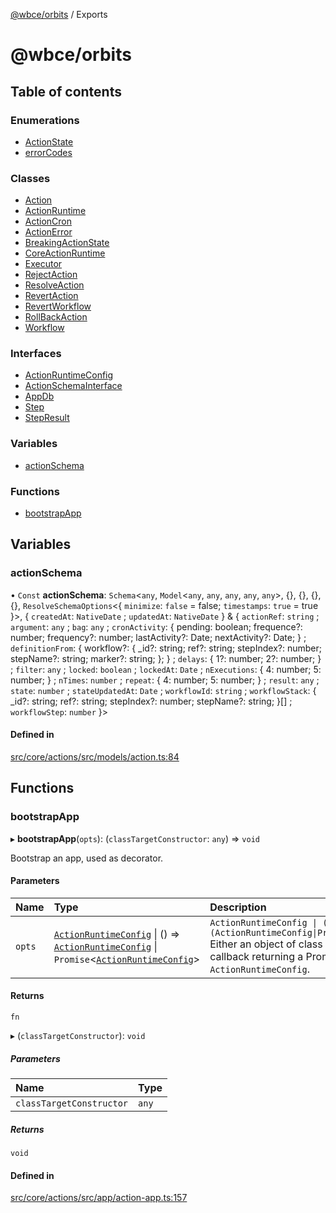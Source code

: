 [@wbce/orbits](README.md) / Exports

# @wbce/orbits

## Table of contents

### Enumerations

- [ActionState](enums/ActionState.md)
- [errorCodes](enums/errorCodes.md)

### Classes

- [Action](classes/Action.md)
- [ActionRuntime](classes/ActionRuntime.md)
- [ActionCron](classes/ActionCron.md)
- [ActionError](classes/ActionError.md)
- [BreakingActionState](classes/BreakingActionState.md)
- [CoreActionRuntime](classes/CoreActionRuntime.md)
- [Executor](classes/Executor.md)
- [RejectAction](classes/RejectAction.md)
- [ResolveAction](classes/ResolveAction.md)
- [RevertAction](classes/RevertAction.md)
- [RevertWorkflow](classes/RevertWorkflow.md)
- [RollBackAction](classes/RollBackAction.md)
- [Workflow](classes/Workflow.md)

### Interfaces

- [ActionRuntimeConfig](interfaces/ActionRuntimeConfig.md)
- [ActionSchemaInterface](interfaces/ActionSchemaInterface.md)
- [AppDb](interfaces/AppDb.md)
- [Step](interfaces/Step.md)
- [StepResult](interfaces/StepResult.md)

### Variables

- [actionSchema](modules.md#actionschema)

### Functions

- [bootstrapApp](modules.md#bootstrapapp)

## Variables

### actionSchema

• `Const` **actionSchema**: `Schema`<`any`, `Model`<`any`, `any`, `any`, `any`, `any`\>, {}, {}, {}, {}, `ResolveSchemaOptions`<{ `minimize`: ``false`` = false; `timestamps`: ``true`` = true }\>, { `createdAt`: `NativeDate` ; `updatedAt`: `NativeDate`  } & { `actionRef`: `string` ; `argument`: `any` ; `bag`: `any` ; `cronActivity`: { pending: boolean; frequence?: number; frequency?: number; lastActivity?: Date; nextActivity?: Date; } ; `definitionFrom`: { workflow?: { \_id?: string; ref?: string; stepIndex?: number; stepName?: string; marker?: string; }; } ; `delays`: { 1?: number; 2?: number; } ; `filter`: `any` ; `locked`: `boolean` ; `lockedAt`: `Date` ; `nExecutions`: { 4: number; 5: number; } ; `nTimes`: `number` ; `repeat`: { 4: number; 5: number; } ; `result`: `any` ; `state`: `number` ; `stateUpdatedAt`: `Date` ; `workflowId`: `string` ; `workflowStack`: { \_id?: string; ref?: string; stepIndex?: number; stepName?: string; }[] ; `workflowStep`: `number`  }\>

#### Defined in

[src/core/actions/src/models/action.ts:84](https://github.com/LaWebcapsule/orbits/blob/a1dfd88/src/core/actions/src/models/action.ts#L84)

## Functions

### bootstrapApp

▸ **bootstrapApp**(`opts`): (`classTargetConstructor`: `any`) => `void`

Bootstrap an app, used as decorator.

#### Parameters

| Name | Type | Description |
| :------ | :------ | :------ |
| `opts` | [`ActionRuntimeConfig`](interfaces/ActionRuntimeConfig.md) \| () => [`ActionRuntimeConfig`](interfaces/ActionRuntimeConfig.md) \| `Promise`<[`ActionRuntimeConfig`](interfaces/ActionRuntimeConfig.md)\> | `ActionRuntimeConfig \| (() => (ActionRuntimeConfig\|Promise<ActionRuntimeConfig>))` Either an object of class `ActionRuntimeConfig` or a callback returning a Promise that return an `ActionRuntimeConfig`. |

#### Returns

`fn`

▸ (`classTargetConstructor`): `void`

##### Parameters

| Name | Type |
| :------ | :------ |
| `classTargetConstructor` | `any` |

##### Returns

`void`

#### Defined in

[src/core/actions/src/app/action-app.ts:157](https://github.com/LaWebcapsule/orbits/blob/a1dfd88/src/core/actions/src/app/action-app.ts#L157)
